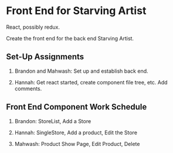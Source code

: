 # Front End for Starving Artist

React, possibly redux. 

Create the front end for the back end Starving Artist.

## Set-Up Assignments

1. Brandon and Mahwash: Set up and establish back end.

2. Hannah: Get react started, create component file tree, etc. Add comments.

## Front End Component Work Schedule

1. Brandon: StoreList, Add a Store

2. Hannah: SingleStore, Add a product, Edit the Store

3. Mahwash: Product Show Page, Edit Product, Delete




